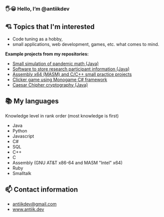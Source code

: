 ### :raised_hand_with_fingers_splayed::grinning: Hello, I’m @antiikdev

## :cupid: Topics that I'm interested
- Code tuning as a hobby,
- small applications, web development, games, etc. what comes to mind.

**Example projects from my repositories:**
- [Small simulation of pandemic math (Java)](https://github.com/antiikdev/pandemic)
- [Software to store research participant information (Java)](https://github.com/antiikdev/ohj2)
- [Assembly x64 (MASM) and C/C++ small practice projects](https://github.com/antiikdev/Assembly/tree/master)
- [Clicker game using Monogame C# framework](https://github.com/antiikdev/ohj1ht)
- [Caesar Chipher cryptography (Java)](https://github.com/antiikdev/caesar-chipher)

## :books: My languages
Knowledge level in rank order (most knowledge is first)
- Java
- Python
- Javascript
- C#
- SQL
- C++
- C
- Assembly (GNU AT&T x86-64 and MASM "Intel" x64)
- Ruby
- Smalltalk

## :mailbox: Contact information
- antiikdev@gmail.com
- www.antiik.dev
